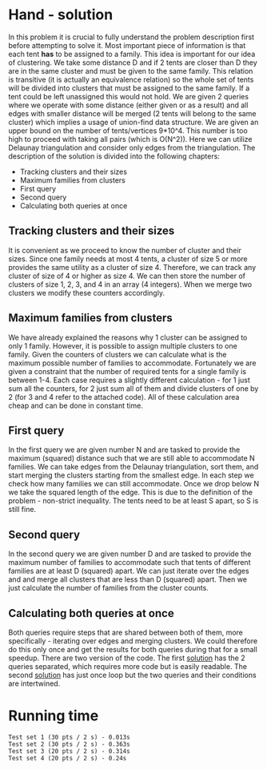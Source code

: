 # Hand - solution
In this problem it is crucial to fully understand the problem description first before attempting to solve it. Most important piece of information is that each tent **has** to be assigned to a family. This idea is important for our idea of clustering. We take some distance D and if 2 tents are closer than D they are in the same cluster and must be given to the same family. This relation is transitive (it is actually an equivalence relation) so the whole set of tents will be divided into clusters that must be assigned to the same family. If a tent could be left unassigned this would not hold.
We are given 2 queries where we operate with some distance (either given or as a result) and all edges with smaller distance will be merged (2 tents will belong to the same cluster) which implies a usage of union-find data structure. We are given an upper bound on the number of tents/vertices 9*10^4. This number is too high to proceed with taking all pairs (which is O(N^2)). Here we can utilize Delaunay triangulation and consider only edges from the triangulation. The description of the solution is divided into the following chapters:

- Tracking clusters and their sizes
- Maximum families from clusters
- First query
- Second query
- Calculating both queries at once

## Tracking clusters and their sizes
It is convenient as we proceed to know the number of cluster and their sizes. Since one family needs at most 4 tents, a cluster of size 5 or more provides the same utility as a cluster of size 4. Therefore, we can track any cluster of size of 4 or higher as size 4. We can then store the number of clusters of size 1, 2, 3, and 4 in an array (4 integers). When we merge two clusters we modify these counters accordingly.

## Maximum families from clusters
We have already explained the reasons why 1 cluster can be assigned to only 1 family. However, it is possible to assign multiple clusters to one family. Given the counters of clusters we can calculate what is the maximum possible number of families to accommodate. Fortunately we are given a constraint that the number of required tents for a single family is between 1-4. Each case requires a slightly different calculation - for 1 just sum all the counters, for 2 just sum all of them and divide clusters of one by 2 (for 3 and 4 refer to the attached code). All of these calculation area cheap and can be done in constant time.

## First query
In the first query we are given number N and are tasked to provide the maximum (squared) distance such that we are still able to accommodate N families. We can take edges from the Delaunay triangulation, sort them, and start merging the clusters starting from the smallest edge. In each step we check how many families we can still accommodate. Once we drop below N we take the squared length of the edge. This is due to the definition of the problem - non-strict inequality. The tents need to be at least S apart, so S is still fine.

## Second query
In the second query we are given number D and are tasked to provide the maximum number of families to accommodate such that tents of different families are at least D (squared) apart. We can just iterate over the edges and and merge all clusters that are less than D (squared) apart. Then we just calculate the number of families from the cluster counts.

## Calculating both queries at once
Both queries require steps that are shared between both of them, more specifically - iterating over edges and merging clusters. We could therefore do this only once and get the results for both queries during that for a small speedup. There are two version of the code. The first [solution](https://github.com/simon-hrabec/Algolab2020/blob/main/Week%2011%20-%20Hand/hand-2-queries.cpp) has the 2 queries separated, which requires more code but is easily readable. The second [solution](https://github.com/simon-hrabec/Algolab2020/blob/main/Week%2011%20-%20Hand/hand-one-loop.cpp) has just once loop but the two queries and their conditions are intertwined.

# Running time
    Test set 1 (30 pts / 2 s) - 0.013s
    Test set 2 (30 pts / 2 s) - 0.363s
    Test set 3 (20 pts / 2 s) - 0.314s
    Test set 4 (20 pts / 2 s) - 0.24s
